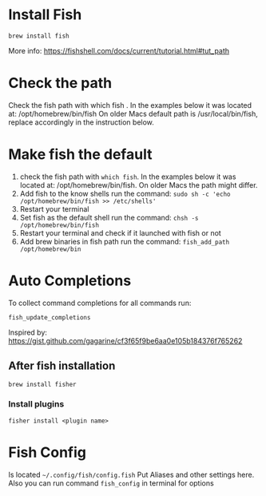 # Install Fish

`brew install fish`

More info: https://fishshell.com/docs/current/tutorial.html#tut_path

# Check the path

Check the fish path with which fish . In the examples below it was located at: /opt/homebrew/bin/fish On older Macs default path is /usr/local/bin/fish, replace accordingly in the instruction below.

# Make fish the default

1. check the fish path with `which fish`. In the examples below it was located at: /opt/homebrew/bin/fish. On older Macs the path might differ.
2. Add fish to the know shells run the command: `sudo sh -c 'echo /opt/homebrew/bin/fish >> /etc/shells'`
3. Restart your terminal
4. Set fish as the default shell run the command: `chsh -s /opt/homebrew/bin/fish`
5. Restart your terminal and check if it launched with fish or not
6. Add brew binaries in fish path run the command: `fish_add_path /opt/homebrew/bin`

# Auto Completions

To collect command completions for all commands run:

`fish_update_completions`

Inspired by: https://gist.github.com/gagarine/cf3f65f9be6aa0e105b184376f765262

## After fish installation

`brew install fisher`

### Install plugins

`fisher install <plugin name>`

# Fish Config

Is located `~/.config/fish/config.fish`
Put Aliases and other settings here.
Also you can run command `fish_config` in terminal for options
